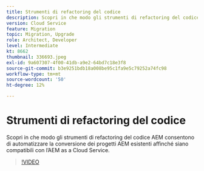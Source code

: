 ```yaml
---
title: Strumenti di refactoring del codice
description: Scopri in che modo gli strumenti di refactoring del codice AEM consentono di automatizzare la conversione dei progetti AEM esistenti affinché siano compatibili con l’AEM as a Cloud Service.
version: Cloud Service
feature: Migration
topic: Migration, Upgrade
role: Architect, Developer
level: Intermediate
kt: 8662
thumbnail: 336693.jpeg
exl-id: 9a607307-4f00-41db-a9e2-64bd7c18e3f8
source-git-commit: b3e9251bdb18a008be95c1fa9e5c79252a74fc98
workflow-type: tm+mt
source-wordcount: '50'
ht-degree: 12%

---
```


# Strumenti di refactoring del codice

Scopri in che modo gli strumenti di refactoring del codice AEM consentono di automatizzare la conversione dei progetti AEM esistenti affinché siano compatibili con l’AEM as a Cloud Service.

>[!VIDEO](https://video.tv.adobe.com/v/336693?quality=12&learn=on)
